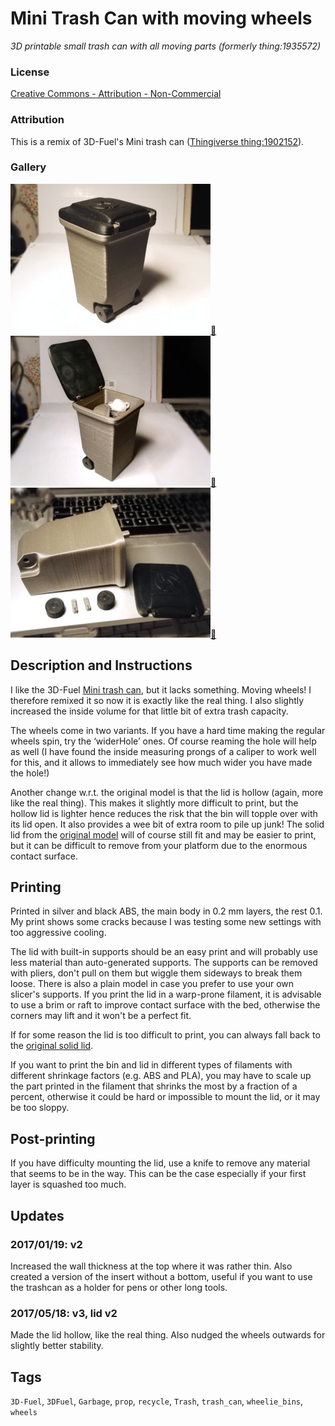 # Mini Trash Can with moving wheels
*3D printable small trash can with all moving parts (formerly thing:1935572)*

### License
[Creative Commons - Attribution - Non-Commercial](https://creativecommons.org/licenses/by-nc/4.0/)

### Attribution
This is a remix of 3D-Fuel's Mini trash can ([Thingiverse thing:1902152](https://www.thingiverse.com/thing:1902152)).

### Gallery

![Photo 1](thumbs/trashcan1.jpg)[🔎](images/trashcan1.jpg) ![Photo 2](thumbs/trashcan2.jpg)[🔎](images/trashcan2.jpg) ![Photo 3](thumbs/trashcan3.jpg)[🔎](images/trashcan3.jpg)


## Description and Instructions

I like the 3D-Fuel [Mini trash can](http://www.thingiverse.com/thing:1902152), but it lacks something. Moving wheels! I therefore remixed it so now it is exactly like the real thing.
I also slightly increased the inside volume for that little bit of extra trash capacity.

The wheels come in two variants. If you have a hard time making the regular wheels spin, try the ‘widerHole’ ones. Of course reaming the hole will help as well (I have found the inside measuring prongs of a caliper to work well for this, and it allows to immediately see how much wider you have made the hole!)

Another change w.r.t. the original model is that the lid is hollow (again, more like the real thing). This makes it slightly more difficult to print, but the hollow lid is lighter hence reduces the risk that the bin will topple over with its lid open. It also provides a wee bit of extra room to pile up junk! The solid lid from the [original model](https://www.thingiverse.com/thing:1902152) will of course still fit and may be easier to print, but it can be difficult to remove from your platform due to the enormous contact surface.


## Printing

Printed in silver and black ABS, the main body in 0.2 mm layers, the rest 0.1.
My print shows some cracks because I was testing some new settings with too aggressive cooling.

The lid with built-in supports should be an easy print and will probably use less material than auto-generated supports. The supports can be removed with pliers, don't pull on them but wiggle them sideways to break them loose. There is also a plain model in case you prefer to use your own slicer's supports.
If you print the lid in a warp-prone filament, it is advisable to use a brim or raft to improve contact surface with the bed, otherwise the corners may lift and it won't be a perfect fit.

If for some reason the lid is too difficult to print, you can always fall back to the [original solid lid](http://www.thingiverse.com/thing:1902152).

If you want to print the bin and lid in different types of filaments with different shrinkage factors (e.g. ABS and PLA), you may have to scale up the part printed in the filament that shrinks the most by a fraction of a percent, otherwise it could be hard or impossible to mount the lid, or it may be too sloppy.


## Post-printing

If you have difficulty mounting the lid, use a knife to remove any material that seems to be in the way. This can be the case especially if your first layer is squashed too much.


## Updates

### 2017/01/19: v2
Increased the wall thickness at the top where it was rather thin. Also created a version of the insert without a bottom, useful if you want to use the trashcan as a holder for pens or other long tools.

### 2017/05/18: v3, lid v2
Made the lid hollow, like the real thing. Also nudged the wheels outwards for slightly better stability.


## Tags
`3D-Fuel`, `3DFuel`, `Garbage`, `prop`, `recycle`, `Trash`, `trash_can`, `wheelie_bins`, `wheels`